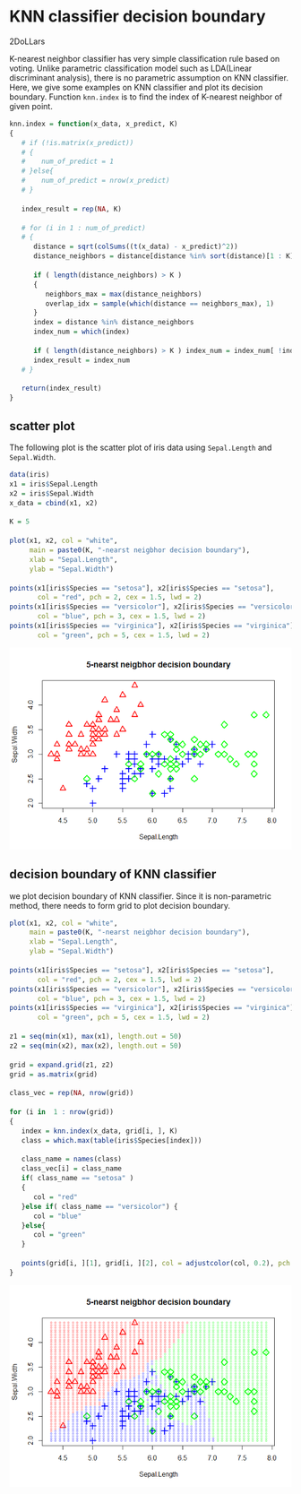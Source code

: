 KNN classifier decision boundary
================
2DoLLars

K-nearest neighbor classifier has very simple classification rule based
on voting. Unlike parametric classification model such as LDA(Linear
discriminant analysis), there is no parametric assumption on KNN
classifier. Here, we give some examples on KNN classifier and plot its
decision boundary. Function `knn.index` is to find the index of
K-nearest neighbor of given point.

``` r
knn.index = function(x_data, x_predict, K)
{
   # if (!is.matrix(x_predict))
   # {
   #    num_of_predict = 1
   # }else{
   #    num_of_predict = nrow(x_predict)
   # }
   
   index_result = rep(NA, K)
   
   # for (i in 1 : num_of_predict)
   # {
      distance = sqrt(colSums((t(x_data) - x_predict)^2))
      distance_neighbors = distance[distance %in% sort(distance)[1 : K]]
      
      if ( length(distance_neighbors) > K )
      {
         neighbors_max = max(distance_neighbors)
         overlap_idx = sample(which(distance == neighbors_max), 1)
      }
      index = distance %in% distance_neighbors
      index_num = which(index)
      
      if ( length(distance_neighbors) > K ) index_num = index_num[ !index_num == overlap_idx ]
      index_result = index_num
   # }
   
   return(index_result)
}
```

## scatter plot

The following plot is the scatter plot of iris data using `Sepal.Length`
and `Sepal.Width`.

``` r
data(iris)
x1 = iris$Sepal.Length
x2 = iris$Sepal.Width
x_data = cbind(x1, x2)

K = 5

plot(x1, x2, col = "white",
     main = paste0(K, "-nearst neigbhor decision boundary"),
     xlab = "Sepal.Length",
     ylab = "Sepal.Width")

points(x1[iris$Species == "setosa"], x2[iris$Species == "setosa"],
       col = "red", pch = 2, cex = 1.5, lwd = 2)
points(x1[iris$Species == "versicolor"], x2[iris$Species == "versicolor"],
       col = "blue", pch = 3, cex = 1.5, lwd = 2)
points(x1[iris$Species == "virginica"], x2[iris$Species == "virginica"],
       col = "green", pch = 5, cex = 1.5, lwd = 2)
```

![](/image/knn_scatter_plot.png)<!-- -->

## decision boundary of KNN classifier

we plot decision boundary of KNN classifier. Since it is non-parametric
method, there needs to form grid to plot decision boundary.

``` r
plot(x1, x2, col = "white",
     main = paste0(K, "-nearst neigbhor decision boundary"),
     xlab = "Sepal.Length",
     ylab = "Sepal.Width")

points(x1[iris$Species == "setosa"], x2[iris$Species == "setosa"],
       col = "red", pch = 2, cex = 1.5, lwd = 2)
points(x1[iris$Species == "versicolor"], x2[iris$Species == "versicolor"],
       col = "blue", pch = 3, cex = 1.5, lwd = 2)
points(x1[iris$Species == "virginica"], x2[iris$Species == "virginica"],
       col = "green", pch = 5, cex = 1.5, lwd = 2)

z1 = seq(min(x1), max(x1), length.out = 50)
z2 = seq(min(x2), max(x2), length.out = 50)

grid = expand.grid(z1, z2)
grid = as.matrix(grid)

class_vec = rep(NA, nrow(grid))

for (i in  1 : nrow(grid))
{
   index = knn.index(x_data, grid[i, ], K)
   class = which.max(table(iris$Species[index]))
   
   class_name = names(class)
   class_vec[i] = class_name
   if( class_name == "setosa" )
   {
      col = "red"
   }else if( class_name == "versicolor") {
      col = "blue"
   }else{
      col = "green"
   }
      
   points(grid[i, ][1], grid[i, ][2], col = adjustcolor(col, 0.2), pch = 20)
}
```

![](/image/knn_decision_boundary.png)<!-- -->
